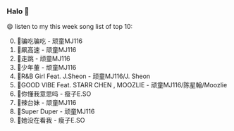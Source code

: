 

### Halo 👋

😄 listen to my this week song list of top 10:

0. 🌈骗吃骗吃 - 顽童MJ116
1. 🌈飙高速 - 顽童MJ116
2. 🌈走跳 - 顽童MJ116
3. 🌈少年董  - 顽童MJ116
4. 🌈R&B Girl Feat. J.Sheon - 顽童MJ116/J. Sheon
5. 🌈GOOD VIBE Feat. STARR CHEN , MOOZLIE - 顽童MJ116/陈星翰/Moozlie
6. 🌈你懂我意思吗 - 瘦子E.SO
7. 🌈辣台妹 - 顽童MJ116
8. 🌈Super Duper - 顽童MJ116
9. 🌈她没在看我 - 瘦子E.SO

